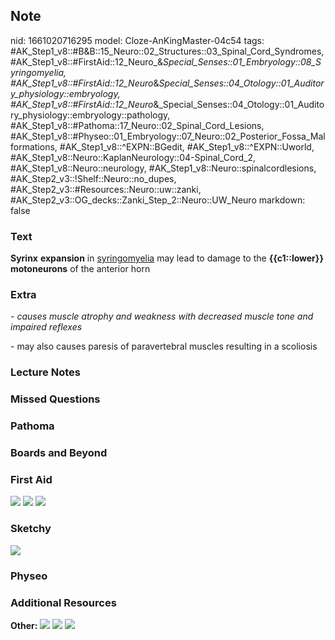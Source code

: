 ## Note
nid: 1661020716295
model: Cloze-AnKingMaster-04c54
tags: #AK_Step1_v8::#B&B::15_Neuro::02_Structures::03_Spinal_Cord_Syndromes, #AK_Step1_v8::#FirstAid::12_Neuro_&_Special_Senses::01_Embryology::08_Syringomyelia, #AK_Step1_v8::#FirstAid::12_Neuro_&_Special_Senses::04_Otology::01_Auditory_physiology::embryology, #AK_Step1_v8::#FirstAid::12_Neuro_&_Special_Senses::04_Otology::01_Auditory_physiology::embryology::pathology, #AK_Step1_v8::#Pathoma::17_Neuro::02_Spinal_Cord_Lesions, #AK_Step1_v8::#Physeo::01_Embryology::07_Neuro::02_Posterior_Fossa_Malformations, #AK_Step1_v8::^EXPN::BGedit, #AK_Step1_v8::^EXPN::Uworld, #AK_Step1_v8::Neuro::KaplanNeurology::04-Spinal_Cord_2, #AK_Step1_v8::Neuro::neurology, #AK_Step1_v8::Neuro::spinalcordlesions, #AK_Step2_v3::!Shelf::Neuro::no_dupes, #AK_Step2_v3::#Resources::Neuro::uw::zanki, #AK_Step2_v3::OG_decks::Zanki_Step_2::Neuro::UW_Neuro
markdown: false

### Text
<div>
  <div>
    <b>Syrinx</b> <b>expansion</b> in <u>syringomyelia</u> may lead
    to damage to the <b>{{c1::lower}} motoneurons</b> of the
    anterior horn
  </div>
</div>

### Extra
<i>- causes muscle atrophy and weakness with decreased muscle tone
and impaired reflexes</i>
<div>
  - may also causes paresis of paravertebral muscles resulting in a
  scoliosis
</div>

### Lecture Notes


### Missed Questions


### Pathoma


### Boards and Beyond


### First Aid
<img src="tmpf7WpmG.png"> <img src="tmpplUDyq.png"> <img src= 
"tmpmt1mr1.png">

### Sketchy
<img src="Screen%20Shot%202019-11-20%20at%208.32.34%20PM.jpg">

### Physeo


### Additional Resources
<b>Other:</b> <img src="tmpe4_7JL.png" class="resizer"> <img src= 
"tmpqv4KhQ.png" class="resizer"> <img src="tmpR7fSIt.png" class= 
"resizer">
